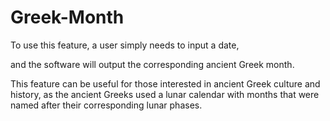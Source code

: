 # Greek-Month
To use this feature, a user simply needs to input a date,

and the software will output the corresponding ancient Greek month.

This feature can be useful for those interested in ancient Greek culture and history,
as the ancient Greeks used a lunar calendar with months that were named after their corresponding lunar phases.
